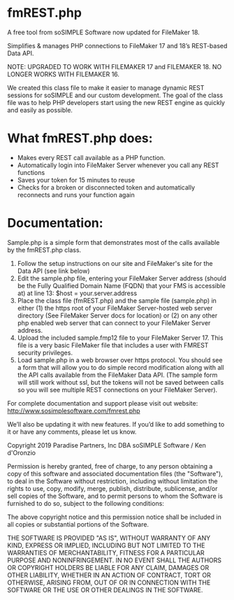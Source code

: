 # fmREST.php

A free tool from soSIMPLE Software now updated for FileMaker 18.

Simplifies & manages PHP connections to FileMaker 17 and 18’s REST-based Data API.

NOTE: UPGRADED TO WORK WITH FILEMAKER 17 and FILEMAKER 18. NO LONGER WORKS WITH FILEMAKER 16.

We created this class file to make it easier to manage dynamic REST sessions for soSIMPLE and our custom development. The goal of the class file was to help PHP developers start using the new REST engine as quickly and easily as possible.

# What fmREST.php does:

- Makes every REST call available as a PHP function.
- Automatically login into FileMaker Server whenever you call any REST functions
- Saves your token for 15 minutes to reuse
- Checks for a broken or disconnected token and automatically reconnects and runs your function again

# Documentation:
Sample.php is a simple form that demonstrates most of the calls available by the fmREST.php class.

1. Follow the setup instructions on our site and FileMaker's site for the Data API (see link below)
2. Edit the sample.php file, entering your FileMaker Server address (should be the Fully Qualified Domain Name (FQDN) that your FMS is accessible at) at line 13: $host = your.server.address
3. Place the class file (fmREST.php) and the sample file (sample.php) in either (1) the https root of your FileMaker Server-hosted web server directory (See FileMaker Server docs for location) or (2) on any other php enabled web server that can connect to your FileMaker Server address. 
4. Upload the included sample.fmp12 file to your FileMaker Server 17. This file is a very basic FileMaker file that includes a user with FMREST security privileges.
5. Load sample.php in a web browser over https protocol. You should see a form that will allow you to do simple record modification along with all the API calls available from the FileMaker Data API. (The sample form will still work without ssl, but the tokens will not be saved between calls so you will see multiple REST connections on your FileMaker Server).

For complete documentation and support please visit out website:
http://www.sosimplesoftware.com/fmrest.php

We’ll also be updating it with new features. If you’d like to add something to it or have any comments, please let us know.

Copyright 2019 Paradise Partners, Inc DBA soSIMPLE Software / Ken d'Oronzio

Permission is hereby granted, free of charge, to any person obtaining a copy of this software and associated documentation files (the "Software"), to deal in the Software without restriction, including without limitation the rights to use, copy, modify, merge, publish, distribute, sublicense, and/or sell copies of the Software, and to permit persons to whom the Software is furnished to do so, subject to the following conditions:

The above copyright notice and this permission notice shall be included in all copies or substantial portions of the Software.

THE SOFTWARE IS PROVIDED "AS IS", WITHOUT WARRANTY OF ANY KIND, EXPRESS OR IMPLIED, INCLUDING BUT NOT LIMITED TO THE WARRANTIES OF MERCHANTABILITY, FITNESS FOR A PARTICULAR PURPOSE AND NONINFRINGEMENT. IN NO EVENT SHALL THE AUTHORS OR COPYRIGHT HOLDERS BE LIABLE FOR ANY CLAIM, DAMAGES OR OTHER LIABILITY, WHETHER IN AN ACTION OF CONTRACT, TORT OR OTHERWISE, ARISING FROM, OUT OF OR IN CONNECTION WITH THE SOFTWARE OR THE USE OR OTHER DEALINGS IN THE SOFTWARE.
